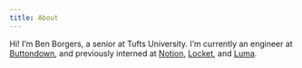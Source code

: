 ```yaml
---
title: About
---
```


Hi! I’m Ben Borgers, a senior at Tufts University. I’m currently an engineer at [Buttondown](https://buttondown.com), and previously interned at [Notion](https://notion.so/product), [Locket](https://locket.camera), and [Luma](https://lu.ma).

